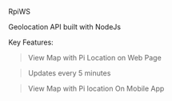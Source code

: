 RpiWS

Geolocation API built with NodeJs

Key Features:

> View Map with Pi Location on Web Page

> Updates every 5 minutes

> View Map with Pi location On Mobile App
